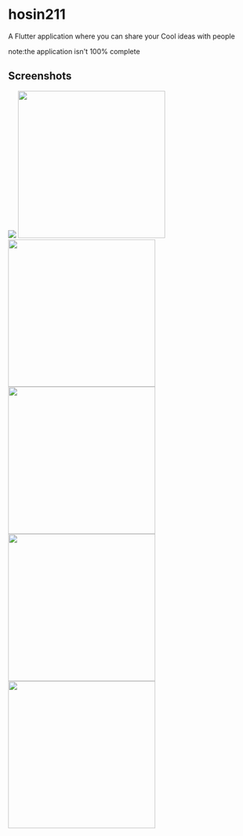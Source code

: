 # hosin211

A Flutter application where you can share your Cool ideas with people

note:the application isn't 100% complete

## Screenshots

<img src=https://user-images.githubusercontent.com/41122178/84008902-1f55a700-a97b-11ea-8161-5841f015556a.jpg /> <img src=https://user-images.githubusercontent.com/41122178/84008905-21b80100-a97b-11ea-88a6-b8d1afe40e29.jpg height="300em" /> <img src="dropdown_button/demo_img.gif" height="300em" /> <img src=https://user-images.githubusercontent.com/41122178/84008909-22e92e00-a97b-11ea-8aef-ff95130c28db.jpg height="300em" /> <img src=https://user-images.githubusercontent.com/41122178/84008924-28df0f00-a97b-11ea-9b3d-3f13443df35e.jpg height="300em" /><img src="bottom_sheet/demo.gif" height="300em"/>

